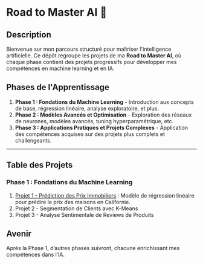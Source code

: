 # Road to Master AI 🚀

## Description
Bienvenue sur mon parcours structuré pour maîtriser l'intelligence artificielle. Ce dépôt regroupe les projets de ma **Road to Master AI**, où chaque phase contient des projets progressifs pour développer mes compétences en machine learning et en IA.

## Phases de l'Apprentissage
1. **Phase 1 : Fondations du Machine Learning** - Introduction aux concepts de base, régression linéaire, analyse exploratoire, et plus.
2. **Phase 2 : Modèles Avancés et Optimisation** - Exploration des réseaux de neurones, modèles avancés, tuning hyperparamétrique, etc.
3. **Phase 3 : Applications Pratiques et Projets Complexes** - Application des compétences acquises sur des projets plus complets et challengeants.

---

## Table des Projets

### Phase 1 : Fondations du Machine Learning
1. [Projet 1 - Prédiction des Prix Immobiliers](./Phase_1/Projet_1_Prediction_Prix_Immobiliers) : Modèle de régression linéaire pour prédire le prix des maisons en Californie.
2. Projet 2 - Segmentation de Clients avec K-Means
3. Projet 3 - Analyse Sentimentale de Reviews de Produits



## Avenir
Après la Phase 1, d’autres phases suivront, chacune enrichissant mes compétences dans l’IA.
